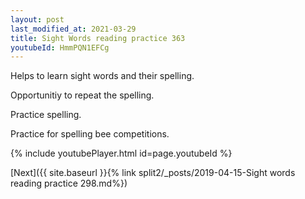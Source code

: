 ```yaml
---
layout: post
last_modified_at: 2021-03-29
title: Sight Words reading practice 363
youtubeId: HmmPQN1EFCg
---
```

 
 
Helps to learn sight words and their spelling.

Opportunitiy to repeat the spelling. 

Practice spelling. 
 
Practice for spelling bee competitions. 
 
{% include youtubePlayer.html id=page.youtubeId %}
 
 

[Next]({{ site.baseurl }}{% link  split2/_posts/2019-04-15-Sight words reading practice 298.md%})
 
